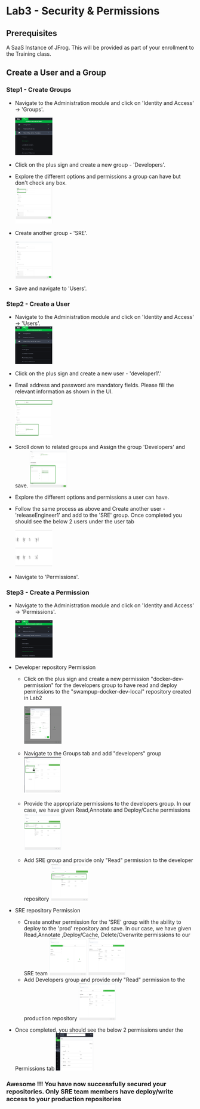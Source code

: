 # Lab3 - Security & Permissions

## Prerequisites

A SaaS Instance of JFrog. This will be provided as part of your enrollment to the Training class.

## Create a User and a Group

### Step1 - Create Groups

- Navigate to the Administration module and click on 'Identity and Access' -> 'Groups'.
  
  <img src="/SU-113-Jfrog-Artifactory-Essentials/Lab3/images/groups.png" alt="Admin tab" style="height: 100px; width:100px;"/>

- Click on the plus sign and create a new group - 'Developers'.
- Explore the different options and permissions a group can have but don't check any box.  
  <img src="/SU-113-Jfrog-Artifactory-Essentials/Lab3/images/developers_grp.png" alt="DevelopersGroup" style="height: 100px; width:100px;"/>
- Create another group - 'SRE'.
  
   <img src="/SU-113-Jfrog-Artifactory-Essentials/Lab3/images/sre_grp.png" alt="SRE Group" style="height: 100px; width:100px;"/>
- Save and navigate to 'Users'.

### Step2 - Create a User
- Navigate to the Administration module and click on 'Identity and Access' -> 'Users'.  
  <img src="/SU-113-Jfrog-Artifactory-Essentials/Lab3/images/users.png" alt="Admin tab" style="height: 100px; width:100px;"/>

- Click on the plus sign and create a new user - 'developer1'.'
- Email address and password are mandatory fields. Please fill the relevant information as shown in the UI.

  <img src="/SU-113-Jfrog-Artifactory-Essentials/Lab3/images/developer1.png" alt="Developer" style="height: 100px; width:100px;"/>
  
- Scroll down to related groups and Assign the group 'Developers' and save.
  <img src="/SU-113-Jfrog-Artifactory-Essentials/Lab3/images/group-association.png" alt="Developer group association" style="height: 100px; width:100px;"/>
- Explore the different options and permissions a user can have.
- Follow the same process as above and Create another user - 'releaseEngineer1' and add to the 'SRE' group. Once completed you should see the below 2 users under the user tab

  <img src="/SU-113-Jfrog-Artifactory-Essentials/Lab3/images/users-groups.png" alt="Developer group association" style="height: 100px; width:100px;"/>
- Navigate to 'Permissions'.

### Step3 - Create a Permission
- Navigate to the Administration module and click on 'Identity and Access' -> 'Permissions'.

  <img src="/SU-113-Jfrog-Artifactory-Essentials/Lab3/images/permissions.png" alt="Admin tab" style="height: 100px; width:100px;"/>
- Developer repository Permission
  - Click on the plus sign and create a new permission "docker-dev-permission" for the developers group to have read and deploy permissions to the "swampup-docker-dev-local" repository created in Lab2
  
    <img src="/SU-113-Jfrog-Artifactory-Essentials/Lab3/images/docker-dev-permission.png" alt="Admin tab" style="height: 100px; width:100px;"/>  
  
  - Navigate to the Groups tab and add "developers" group
    <img src="/SU-113-Jfrog-Artifactory-Essentials/Lab3/images/choose-developers.png" alt="Choose Developers tab" style="height: 100px; width:100px;"/>
  
  - Provide the appropriate permissions to the developers group. In our case, we have given Read,Annotate and Deploy/Cache permissions
    <img src="/SU-113-Jfrog-Artifactory-Essentials/Lab3/images/group-permissions.png" alt="Choose Developers tab" style="height: 100px; width:100px;"/>
  - Add SRE group and provide only "Read" permission to the developer repository
    <img src="/SU-113-Jfrog-Artifactory-Essentials/Lab3/images/sre-dev-permission.png" alt="Choose SRE tab" style="height: 100px; width:100px;"/>

- SRE repository Permission
  - Create another permission for the 'SRE' group with the ability to deploy to the 'prod' repository and save. In our case, we have given Read,Annotate ,Deploy/Cache, Delete/Overwrite permissions to our SRE team
    <img src="/SU-113-Jfrog-Artifactory-Essentials/Lab3/images/prod-permission.png" alt="Choose SRE tab" style="height: 100px; width:100px;"/>
    <img src="/SU-113-Jfrog-Artifactory-Essentials/Lab3/images/prod-association.png" alt="Choose SRE tab" style="height: 100px; width:100px;"/>
  - Add Developers group and provide only "Read" permission to the production repository
    <img src="/SU-113-Jfrog-Artifactory-Essentials/Lab3/images/dev-prod-association.png" alt="Choose SRE tab" style="height: 100px; width:100px;"/>
  
- Once completed,  you should see the below 2 permissions under the Permissions tab
  <img src="/SU-113-Jfrog-Artifactory-Essentials/Lab3/images/all-permissions.png" alt="Choose SRE tab" style="height: 100px; width:100px;"/>

### Awesome !!! You have now successfully secured your repositories. Only SRE team members have deploy/write access to your production repositories
